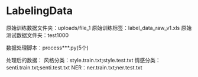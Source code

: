 # LabelingData

原始训练数据文件夹：uploads/file_1
原始训练标签：label_data_raw_v1.xls
原始测试数据文件夹：test1000

数据处理脚本：process***.py(5个)

处理后的数据：
风格分类：style.train.txt;style.test.txt
情感分类：senti.train.txt;senti.test.txt
NER：ner.train.txt;ner.test.txt